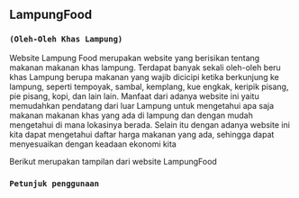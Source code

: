 ## LampungFood
### `(Oleh-Oleh Khas Lampung)`
Website Lampung Food merupakan website yang berisikan tentang makanan makanan khas lampung. Terdapat banyak sekali oleh-oleh beru khas Lampung berupa makanan yang wajib dicicipi ketika berkunjung ke lampung, seperti tempoyak, sambal, kemplang, kue engkak, keripik pisang, pie pisang, kopi, dan lain lain.
Manfaat dari adanya website ini yaitu memudahkan pendatang dari luar Lampung untuk mengetahui apa saja makanan makanan khas yang ada di lampung dan dengan mudah mengetahui di mana lokasinya berada. Selain itu dengan adanya website ini kita dapat mengetahui daftar harga makanan yang ada, sehingga dapat menyesuaikan dengan keadaan ekonomi kita

Berikut merupakan tampilan dari website LampungFood



### `Petunjuk penggunaan`
